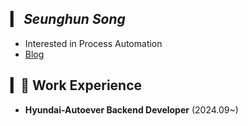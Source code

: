 ## ▎ ***Seunghun Song***
- Interested in Process Automation
- [Blog](https://velog.io/@sseunghoon/posts)

## ▎👔 Work Experience
- **Hyundai-Autoever Backend Developer** (2024.09~)
